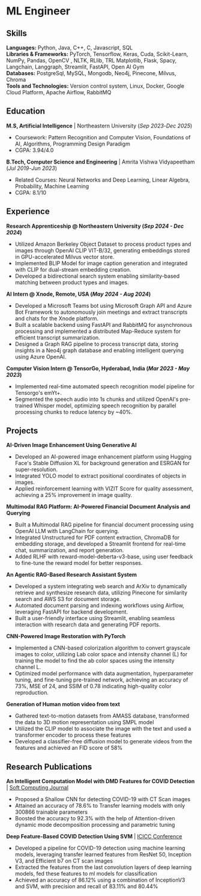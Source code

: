 # ML Engineer

## Skills

**Languages:** Python, Java, C++, C, Javascript, SQL <br>
**Libraries & Frameworks:** PyTorch, Tensorflow, Keras, Cuda, Scikit-Learn, NumPy, Pandas, OpenCV , NLTK, RLlib, TRL 
Matplotlib, Flask, Spacy, Langchain, Langgraph, Streamlit, FastAPI, Open AI Gym <br>
**Databases:** PostgreSql, MySQL, Mongodb, Neo4j, Pinecone, Milvus, Chroma <br>
**Tools and Technologies:** Version control system, Linux, Docker, Google Cloud Platform, Apache Airflow, RabbitMQ

## Education

**M.S, Artificial Intelligence** | Northeastern University (_Sep 2023_-_Dec 2025_)  
- Coursework: Pattern Recognition and Computer Vision, Foundations of AI, Algorithms, Programming Design Paradigm  
- CGPA: 3.94/4.0

**B.Tech, Computer Science and Engineering** | Amrita Vishwa Vidyapeetham (_Jul 2019_-_Jun 2023_)  
- Related Courses: Neural Networks and Deep Learning, Linear Algebra, Probability, Machine Learning  
- CGPA: 8.1/10  

## Experience

**Research Apprenticeship @ Northeastern University (_Sep 2024 - Dec 2024_)**  
- Utilized Amazon Berkeley Object Dataset to process product types and images through OpenAI CLIP VIT-B/32, generating embeddings stored in GPU-accelerated Milvus vector store.  
- Implemented BLIP Model for image caption generation and integrated with CLIP for dual-stream embedding creation.  
- Developed a bidirectional search system enabling similarity-based matching between product types and images.  

**AI Intern @ Xnode, Remote, USA (_May 2024 - Aug 2024_)**  
- Developed a Microsoft Teams bot using Microsoft Graph API and Azure Bot Framework to autonomously join meetings and extract transcripts and chats for the Xnode platform.  
- Built a scalable backend using FastAPI and RabbitMQ for asynchronous processing and implemented a distributed Map-Reduce system for efficient transcript summarization.  
- Designed a Graph RAG pipeline to process transcript data, storing insights in a Neo4j graph database and enabling intelligent querying using Azure OpenAI.  

**Computer Vision Intern @ TensorGo, Hyderabad, India (_Mar 2023 - May 2023_)**  
- Implemented real-time automated speech recognition model pipeline for Tensorgo's emYt+.  
- Segmented the speech audio into 1s chunks and utilized OpenAI's pre-trained Whisper model, optimizing speech recognition by parallel processing chunks to reduce latency by ~40%.  

## Projects

**AI-Driven Image Enhancement Using Generative AI**
- Developed an AI-powered image enhancement platform using Hugging Face's Stable Diffusion XL for background generation and ESRGAN for super-resolution.  
- Integrated YOLO model to extract positional coordinates of objects in images.  
- Applied reinforcement learning with VIZIT Score for quality assessment, achieving a 25% improvement in image quality.  

**Multimodal RAG Platform: AI-Powered Financial Document Analysis and Querying**  
- Built a Multimodal RAG pipeline for financial document processing using OpenAI LLM with LangChain for querying.  
- Integrated Unstructured for PDF content extraction, ChromaDB for embedding storage, and developed a Streamlit frontend for real-time chat, summarization, and report generation.  
- Added RLHF with reward-model-deberta-v3-base, using user feedback to fine-tune the reward model for better responses.  

**An Agentic RAG-Based Research Assistant System**  
- Developed a system integrating web search and ArXiv to dynamically retrieve and synthesize research data, utilizing Pinecone for similarity search and AWS S3 for document storage.  
- Automated document parsing and indexing workflows using Airflow, leveraging FastAPI for backend development.  
- Built a user-friendly interface using Streamlit, enabling seamless interaction with research data and generating PDF reports.

**CNN-Powered Image Restoration with PyTorch**
- Implemented a CNN-based colorization algorithm to convert grayscale images to color, utilizing Lab color space and intensity
  channel (L) for training the model to find the ab color spaces using the intensity channel L.
- Optimized model performance with data augmentation, hyperparameter tuning, and fine-tuning pre-trained network, achieving an
  accuracy of 73%, MSE of 24, and SSIM of 0.78 indicating high-quality color reproduction.

**Generation of Human motion video from text**
- Gathered text-to-motion datasets from AMASS database, transformed the data to 3D motion representation using SMPL model
- Utilized the CLIP model to associate the image with the text and used a transformer encoder to process these features
- Developed a classifier-free diffusion model to generate videos from the features and achieved an FID score of 58%

## Research Publications  

**An Intelligent Computation Model with DMD Features for COVID Detection** | 
[Soft Computing Journal](https://www.researchgate.net/publication/375128815_An_Intelligent_Computational_Model_with_Dynamic_Mode_Decomposition_and_Attention_Features_for_COVID-19_Detection_from_CT_Scan_Images)  
- Proposed a Shallow CNN for detecting COVID-19 with CT Scan images
- Attained an accuracy of 78.6% to Transfer learning models with only 300866 trainable parameters  
- Boosted the accuracy to 92.3% with the help of Attention-driven dynamic mode decomposition processing and parametric tuning 

**Deep Feature-Based COVID Detection Using SVM** | 
[ICICC Conference](https://www.researchgate.net/publication/363883131_Deep_Feature-Based_COVID_Detection_from_CT_Scan_Images_Using_Support_Vector_Machine)
- Developed a pipeline for COVID-19 detection using machine learning models, leveraging transfer learned features from ResNet 50, Inception V3, and Efficient b7 on CT scan images
- Extracted the features from the last convolution layers of deep learning models, fed these features to ml models for classification
- Achieved an accuracy of 86.12% using a combination of InceptionV3 and SVM, with precision and recall of 83.11% and 80.44%

